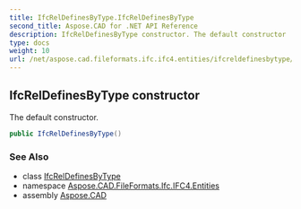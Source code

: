 ```yaml
---
title: IfcRelDefinesByType.IfcRelDefinesByType
second_title: Aspose.CAD for .NET API Reference
description: IfcRelDefinesByType constructor. The default constructor
type: docs
weight: 10
url: /net/aspose.cad.fileformats.ifc.ifc4.entities/ifcreldefinesbytype/ifcreldefinesbytype/
---
```

## IfcRelDefinesByType constructor

The default constructor.

```csharp
public IfcRelDefinesByType()
```

### See Also

* class [IfcRelDefinesByType](../)
* namespace [Aspose.CAD.FileFormats.Ifc.IFC4.Entities](../../ifcreldefinesbytype/)
* assembly [Aspose.CAD](../../../)



